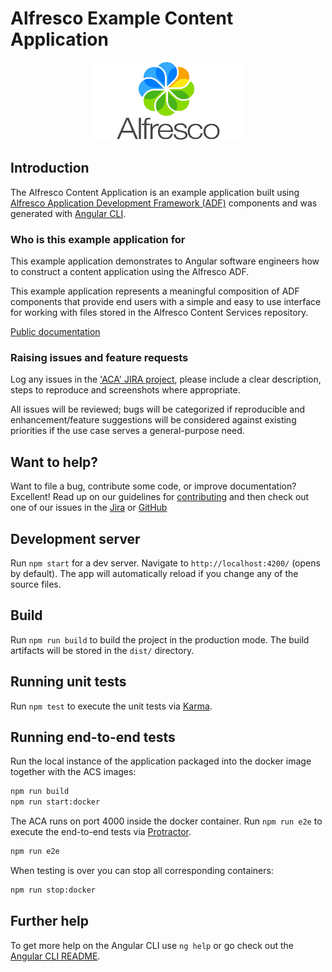 # Alfresco Example Content Application

<p align="center">
    <img title="Alfresco" width="250px" src="alfresco.png" alt="Alfresco">
</p>

## Introduction

The Alfresco Content Application is an example application built using
[Alfresco Application Development Framework (ADF)](https://github.com/Alfresco/alfresco-ng2-components) components and was generated with [Angular CLI](https://github.com/angular/angular-cli).

### Who is this example application for

This example application demonstrates to Angular software engineers
how to construct a content application using the Alfresco ADF.

This example application represents a meaningful composition of ADF components that provide end users
with a simple and easy to use interface for working with files stored in the Alfresco Content Services repository.

[Public documentation](https://alfresco.github.io/alfresco-content-app/)

### Raising issues and feature requests

Log any issues in the ['ACA' JIRA project](https://issues.alfresco.com/jira/projects/ACA),
please include a clear description, steps to reproduce and screenshots where appropriate.

All issues will be reviewed; bugs will be categorized if reproducible and enhancement/feature suggestions
will be considered against existing priorities if the use case serves a general-purpose need.

## Want to help?

Want to file a bug, contribute some code, or improve documentation? Excellent!
Read up on our guidelines for [contributing][contributing]
and then check out one of our issues in the [Jira][jira] or [GitHub][github]

## Development server

Run `npm start` for a dev server. Navigate to `http://localhost:4200/` (opens by default).
The app will automatically reload if you change any of the source files.

## Build

Run `npm run build` to build the project in the production mode. The build artifacts will be stored in the `dist/` directory.

## Running unit tests

Run `npm test` to execute the unit tests via [Karma](https://karma-runner.github.io).

## Running end-to-end tests

Run the local instance of the application packaged into the docker image together with the ACS images:

```sh
npm run build
npm run start:docker
```

The ACA runs on port 4000 inside the docker container.
Run `npm run e2e` to execute the end-to-end tests via [Protractor](http://www.protractortest.org/).

```sh
npm run e2e
```

When testing is over you can stop all corresponding containers:

```sh
npm run stop:docker
```

## Further help

To get more help on the Angular CLI use `ng help` or go check out the [Angular CLI README](https://github.com/angular/angular-cli/blob/master/README.md).

[contributing]: ttps://github.com/Alfresco/alfresco-content-app/blob/master/CONTRIBUTING.md
[github]: https://github.com/Alfresco/alfresco-content-app/issues
[jira]: https://issues.alfresco.com/jira/projects/ACA
